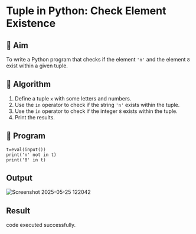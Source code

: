 # Tuple in Python: Check Element Existence

## 🎯 Aim
To write a Python program that checks if the element `'n'` and the element `8` exist within a given tuple.

## 🧠 Algorithm
1. Define a tuple `x` with some letters and numbers.
2. Use the `in` operator to check if the string `'n'` exists within the tuple.
3. Use the `in` operator to check if the integer `8` exists within the tuple.
4. Print the results.

## 🧾 Program
```
t=eval(input())
print('n' not in t)
print('8' in t)
```

## Output
![Screenshot 2025-05-25 122042](https://github.com/user-attachments/assets/c54c83fb-88c3-4687-885d-a02c208918d8)



## Result
code executed successfully.
